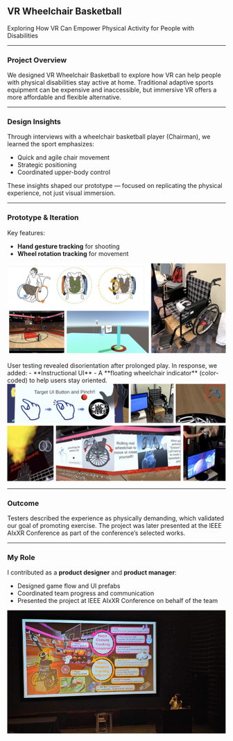## VR Wheelchair Basketball

Exploring How VR Can Empower Physical Activity for People with Disabilities

***

### Project Overview

We designed VR Wheelchair Basketball to explore how VR can help people with physical disabilities stay active at home. Traditional adaptive sports equipment can be expensive and inaccessible, but immersive VR offers a more affordable and flexible alternative.

***

### Design Insights

Through interviews with a wheelchair basketball player (Chairman), we learned the sport emphasizes:
- Quick and agile chair movement
- Strategic positioning
- Coordinated upper-body control

These insights shaped our prototype — focused on replicating the physical experience, not just visual immersion.

***

### Prototype & Iteration
Key features:
- **Hand gesture tracking** for shooting
- **Wheel rotation tracking** for movement

<img src="images/VR-p1.png?raw=true"/>
<br>
<br>
User testing revealed disorientation after prolonged play. In response, we added:
- **Instructional UI**
- A **floating wheelchair indicator** (color-coded) to help users stay oriented.

<img src="images/VR-p2.png?raw=true"/>

***

### Outcome
Testers described the experience as physically demanding, which validated our goal of promoting exercise. The project was later presented at the IEEE AIxXR Conference as part of the conference’s selected works.

***

### My Role
I contributed as a **product designer** and **product manager**:
- Designed game flow and UI prefabs
- Coordinated team progress and communication
- Presented the project at IEEE AIxXR Conference on behalf of the team

<img src="images/VR-outcome.png?raw=true"/>





